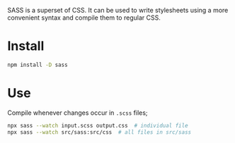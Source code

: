 SASS is a superset of CSS. It can be used to write stylesheets using a more convenient syntax and compile them to regular CSS.
# Install
```bash
npm install -D sass
```
# Use
Compile whenever changes occur in `.scss` files;
```bash
npx sass --watch input.scss output.css  # individual file
npx sass --watch src/sass:src/css  # all files in src/sass
```
